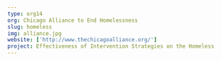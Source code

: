 ```yaml
---
type: org14
org: Chicago Alliance to End Homelessness
slug: homeless
img: alliance.jpg
website: ['http://www.thechicagoalliance.org/']
project: Effectiveness of Intervention Strategies on the Homeless
---
```


